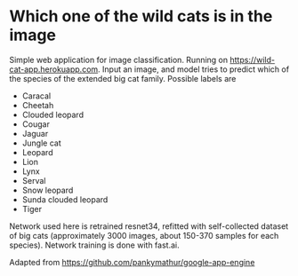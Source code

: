 # Which one of the wild cats is in the image

Simple web application for image classification. Running on https://wild-cat-app.herokuapp.com. Input an image, and model tries to predict which of the species of the extended big cat family. Possible labels are

- Caracal
- Cheetah 
- Clouded leopard 
- Cougar 
- Jaguar
- Jungle cat
- Leopard
- Lion
- Lynx
- Serval
- Snow leopard
- Sunda clouded leopard 
- Tiger

Network used here is retrained resnet34, refitted with self-collected dataset of big cats (approximately 3000 images, about 150-370 samples for each species). Network training is done with fast.ai. 

Adapted from https://github.com/pankymathur/google-app-engine
